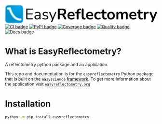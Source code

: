 ![Logo](https://github.com/easyScience/EasyReflectometryLib/raw/master/docs/src/_static/logo.png)
[![CI badge](https://github.com/easyScience/EasyReflectometryLib/actions/workflows/python-ci.yml/badge.svg)](https://github.com/easyScience/easyReflectometryLib/actions/workflows/python-ci.yml)
[![PyPI badge](http://img.shields.io/pypi/v/EasyReflectometryLib.svg)](https://pypi.python.org/pypi/EasyReflectometryLib)
[![Coverage badge](https://codecov.io/gh/easyScience/EasyReflectometryLib/branch/master/graph/badge.svg?token=LcnB8AMGkw)](https://codecov.io/gh/easyScience/EasyReflectometryLib)
[![Quality badge](https://www.codefactor.io/repository/github/easyscience/easyreflectometrylib/badge)](https://www.codefactor.io/repository/github/easyscience/easyreflectometrylib)
[![Docs badge](https://img.shields.io/badge/docs-built-blue)](http://docs.easyreflectometry.org)

# What is EasyReflectometry?

A reflectometry python package and an application.

This repo and documentation is for the `easyreflectometry` Python package that is built on the `easyscience` [framework](https://easyscience.software).
To get more information about the application visit [`easyreflectometry.org`](https://easyreflectometry.org)

# Installation

```sh
python -m pip install easyreflectometry
```
